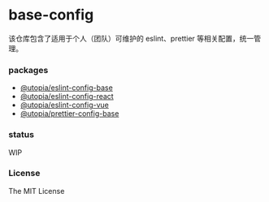 # base-config

该仓库包含了适用于个人（团队）可维护的 eslint、prettier 等相关配置，统一管理。

### packages
* [@utopia/eslint-config-base](./packages/eslint-config-base)
* [@utopia/eslint-config-react](./packages/eslint-config-react)
* [@utopia/eslint-config-vue](./packages/eslint-config-vue)
* [@utopia/prettier-config-base](./packages/prettier-config-base)

### status
WIP

### License
The MIT License